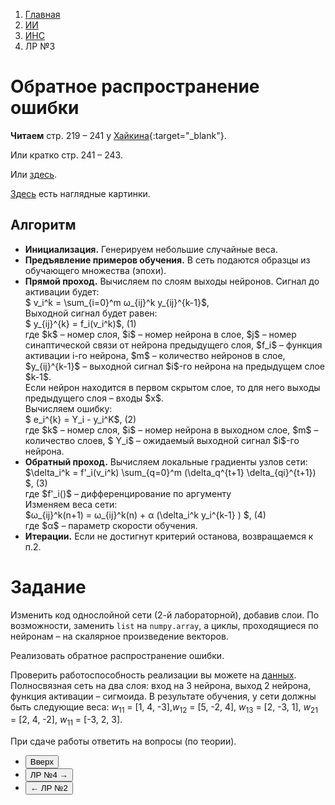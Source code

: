 <ol class="breadcrumb">
  <li class="breadcrumb-item"><a href="{{ site.baseurl }}">Главная</a></li>
  <li class="breadcrumb-item"><a href="{{ site.baseurl }}/artificial-intelligence/index.html">ИИ</a></li>
  <li class="breadcrumb-item"><a href="{{ site.baseurl }}/artificial-intelligence/ANN/index.html">ИНС</a></li>
  <li class="breadcrumb-item active">ЛР №3</li>
</ol>

<nav>
  <ul></ul>
</nav>

# Обратное распространение ошибки

**Читаем** cтр. 219 – 241 у [Хайкина](https://palchevsky.ru/uploads/books/1.pdf){:target="_blank"}.

Или кратко стр. 241 – 243.

Или [здесь](https://neerc.ifmo.ru/wiki/index.php?title=%D0%9E%D0%B1%D1%80%D0%B0%D1%82%D0%BD%D0%BE%D0%B5_%D1%80%D0%B0%D1%81%D0%BF%D1%80%D0%BE%D1%81%D1%82%D1%80%D0%B0%D0%BD%D0%B5%D0%BD%D0%B8%D0%B5_%D0%BE%D1%88%D0%B8%D0%B1%D0%BA%D0%B8).

[Здесь](https://robocraft.ru/algorithm/560) есть наглядные картинки.

## Алгоритм

<ul>
<li>
<b>Инициализация.</b>
Генерируем небольшие случайные веса.
</li>
<li>
<b>Предъявление примеров обучения.</b>
В сеть подаются образцы из обучающего множества (эпохи).
</li>
<li>
<b>Прямой проход.</b>
Вычисляем по слоям выходы нейронов. Сигнал до активации будет:
<br>
$ v_i^k = \sum_{i=0}^m ω_{ij}^k y_{ij}^{k-1}$,
<br>Выходной сигнал будет равен:<br>
$ y_{ij}^{k} = f_i(v_i^k)$, <a id="eq_1" class="float-end">(1)</a>
<br>
где $k$ – номер слоя, $i$ – номер нейрона в слое, $j$ – номер синаптической связи от нейрона предыдущего слоя, $f_i$ – функция активации i-го нейрона, $m$ – количество нейронов в слое, $y_{ij}^{k-1}$ – выходной сигнал $i$-го нейрона на предыдущем слое $k-1$.
<br>Если нейрон находится в первом скрытом слое, то для него выходы предыдущего слоя – входы $x$.
<br>Вычисляем ошибку:
<br>
$ e_i^{k} = Y_i - y_i^K$, <a id="eq_2" class="float-end">(2)</a>
<br>
где $k$ – номер слоя, $i$ – номер нейрона в выходном слое, $m$ – количество слоев, $ Y_i$ – ожидаемый выходной сигнал $i$-го нейрона.
</li>
<li>
<b>Обратный проход.</b>
Вычисляем локальные градиенты узлов сети:
<br>
$\delta_i^k = f'_i(v_i^k) \sum_{q=0}^m (\delta_q^{t+1} \delta_{qi}^{t+1}) $,	<a id="eq_3" class="float-end">(3)</a>
<br>где $f'_i()$ – дифференцирование по аргументу
<br>Изменяем веса сети:
<br>
$ω_{ij}^k(n+1) = ω_{ij}^k(n) + α (\delta_i^k y_i^{k-1} ) $,	<a id="eq_4" class="float-end">(4)</a>
<br>где $α$ – параметр скорости обучения.
</li>
<li>
<b>Итерации.</b>
Если не достигнут критерий останова, возвращаемся к п.2.
</li>
</ul>

# Задание

Изменить код однослойной сети (2-й лабораторной), добавив слои. По возможности, заменить `list` на `numpy.array`, а циклы, проходящиеся по нейронам – на скалярное произведение векторов.

Реализовать обратное распространение ошибки.

Проверить работоспособность реализации вы можете на [данных](https://disk.yandex.ru/d/2eiL2A0wTPXk_g). Полносвязная сеть на два слоя: вход на 3 нейрона, выход 2 нейрона, функция активации – сигмоида. В результате обучения, у сети должны быть следующие веса: $w_{11}$ = [1, 4, -3],$w_{12}$ = [5, -2, 4], $w_{13}$ = [2, -3, 1], $w_{21}$ = [2, 4, -2], $w_{11}$ = [-3, 2, 3].

При сдаче работы ответить на вопросы (по теории).

<div class="row">
  <div class="col-lg-12">
    <ul class="list-unstyled">
      <li class="float-end">
        <button type="button" class="btn btn-outline-primary" onclick="window.location.href='#обратное-распространение-ошибки';">Вверх</button>
      </li>
      <li  class="float-end">
       <button type="button" class="btn btn-primary" onclick="window.location.href='{{ site.baseurl }}/artificial-intelligence/ANN/labs/lab4.html';">ЛР №4 →</button>
     </li>
      <li>
        <button type="button" class="btn btn-primary" onclick="window.location.href='{{ site.baseurl }}/artificial-intelligence/ANN/labs/lab2.html';">← ЛР №2</button>
      </li>
    </ul>
  </div>
</div>
